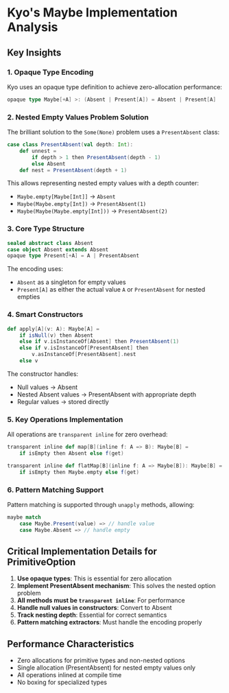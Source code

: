 # Kyo's Maybe Implementation Analysis

## Key Insights

### 1. Opaque Type Encoding
Kyo uses an opaque type definition to achieve zero-allocation performance:
```scala
opaque type Maybe[+A] >: (Absent | Present[A]) = Absent | Present[A]
```

### 2. Nested Empty Values Problem Solution
The brilliant solution to the `Some(None)` problem uses a `PresentAbsent` class:
```scala
case class PresentAbsent(val depth: Int):
    def unnest = 
        if depth > 1 then PresentAbsent(depth - 1)
        else Absent
    def nest = PresentAbsent(depth + 1)
```

This allows representing nested empty values with a depth counter:
- `Maybe.empty[Maybe[Int]]` → `Absent`
- `Maybe(Maybe.empty[Int])` → `PresentAbsent(1)`
- `Maybe(Maybe(Maybe.empty[Int]))` → `PresentAbsent(2)`

### 3. Core Type Structure
```scala
sealed abstract class Absent
case object Absent extends Absent
opaque type Present[+A] = A | PresentAbsent
```

The encoding uses:
- `Absent` as a singleton for empty values
- `Present[A]` as either the actual value `A` or `PresentAbsent` for nested empties

### 4. Smart Constructors
```scala
def apply[A](v: A): Maybe[A] =
    if isNull(v) then Absent
    else if v.isInstanceOf[Absent] then PresentAbsent(1)
    else if v.isInstanceOf[PresentAbsent] then 
        v.asInstanceOf[PresentAbsent].nest
    else v
```

The constructor handles:
- Null values → Absent
- Nested Absent values → PresentAbsent with appropriate depth
- Regular values → stored directly

### 5. Key Operations Implementation
All operations are `transparent inline` for zero overhead:
```scala
transparent inline def map[B](inline f: A => B): Maybe[B] =
    if isEmpty then Absent else f(get)

transparent inline def flatMap[B](inline f: A => Maybe[B]): Maybe[B] =
    if isEmpty then Maybe.empty else f(get)
```

### 6. Pattern Matching Support
Pattern matching is supported through `unapply` methods, allowing:
```scala
maybe match
    case Maybe.Present(value) => // handle value
    case Maybe.Absent => // handle empty
```

## Critical Implementation Details for PrimitiveOption

1. **Use opaque types**: This is essential for zero allocation
2. **Implement PresentAbsent mechanism**: This solves the nested option problem
3. **All methods must be `transparent inline`**: For performance
4. **Handle null values in constructors**: Convert to Absent
5. **Track nesting depth**: Essential for correct semantics
6. **Pattern matching extractors**: Must handle the encoding properly

## Performance Characteristics

- Zero allocations for primitive types and non-nested options
- Single allocation (PresentAbsent) for nested empty values only
- All operations inlined at compile time
- No boxing for specialized types